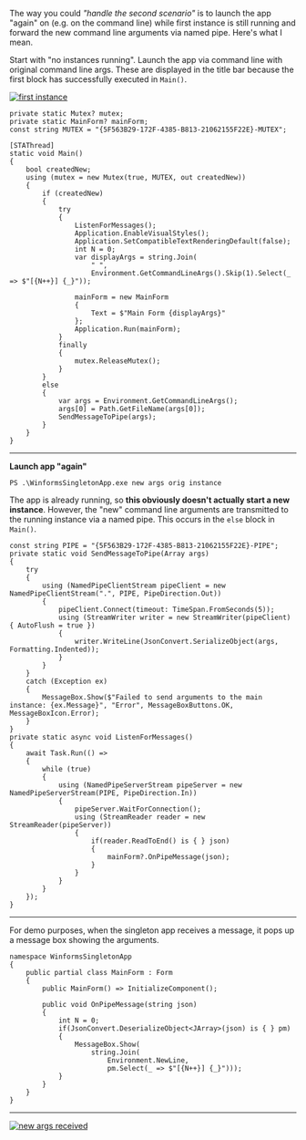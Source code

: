 The way you could _"handle the second scenario"_ is to launch the app "again" on (e.g. on the command line) while first instance is still running and forward the new command line arguments via named pipe. Here's what I mean.

Start with "no instances running". Launch the app via command line with original command line args. These are displayed in the title bar because the first block has successfully executed in `Main()`.

[![first instance][1]][1]

```
private static Mutex? mutex;
private static MainForm? mainForm;
const string MUTEX = "{5F563B29-172F-4385-B813-21062155F22E}-MUTEX";

[STAThread]
static void Main()
{ 
    bool createdNew;
    using (mutex = new Mutex(true, MUTEX, out createdNew))
    {
        if (createdNew)
        {
            try
            {
                ListenForMessages();
                Application.EnableVisualStyles();
                Application.SetCompatibleTextRenderingDefault(false);
                int N = 0;
                var displayArgs = string.Join(
                    " ", 
                    Environment.GetCommandLineArgs().Skip(1).Select(_ => $"[{N++}] {_}"));

                mainForm = new MainForm
                {
                    Text = $"Main Form {displayArgs}"
                };
                Application.Run(mainForm);
            }
            finally
            {
                mutex.ReleaseMutex();
            }
        }
        else
        {
            var args = Environment.GetCommandLineArgs();
            args[0] = Path.GetFileName(args[0]);
            SendMessageToPipe(args);
        }
    }
}
```

___

**Launch app "again"**

`PS .\WinformsSingletonApp.exe new args orig instance`

The app is already running, so **this obviously doesn't actually start a new instance**. However, the "new" command line arguments are transmitted to the running instance via a named pipe. This occurs in the `else` block in `Main()`.

```
const string PIPE = "{5F563B29-172F-4385-B813-21062155F22E}-PIPE";
private static void SendMessageToPipe(Array args)
{
    try
    {
        using (NamedPipeClientStream pipeClient = new NamedPipeClientStream(".", PIPE, PipeDirection.Out))
        {
            pipeClient.Connect(timeout: TimeSpan.FromSeconds(5)); 
            using (StreamWriter writer = new StreamWriter(pipeClient) { AutoFlush = true })
            {
                writer.WriteLine(JsonConvert.SerializeObject(args, Formatting.Indented)); 
            }
        }
    }
    catch (Exception ex)
    {
        MessageBox.Show($"Failed to send arguments to the main instance: {ex.Message}", "Error", MessageBoxButtons.OK, MessageBoxIcon.Error);
    }
}
private static async void ListenForMessages()
{
    await Task.Run(() =>
    {
        while (true)
        {
            using (NamedPipeServerStream pipeServer = new NamedPipeServerStream(PIPE, PipeDirection.In))
            {
                pipeServer.WaitForConnection(); 
                using (StreamReader reader = new StreamReader(pipeServer))
                {
                    if(reader.ReadToEnd() is { } json)
                    {
                        mainForm?.OnPipeMessage(json);
                    }
                }
            }
        }
    });
}
```


___

For demo purposes, when the singleton app receives a message, it pops up a message box showing the arguments.

```
namespace WinformsSingletonApp
{
    public partial class MainForm : Form
    {
        public MainForm() => InitializeComponent();

        public void OnPipeMessage(string json)
        {
            int N = 0;
            if(JsonConvert.DeserializeObject<JArray>(json) is { } pm)
            {
                MessageBox.Show(
                    string.Join(
                        Environment.NewLine, 
                        pm.Select(_ => $"[{N++}] {_}")));
            }
        }
    }
}
```
___

[![new args received][2]][2]


  [1]: https://i.sstatic.net/kEJ7KoEb.png
  [2]: https://i.sstatic.net/6HGrxLcB.png